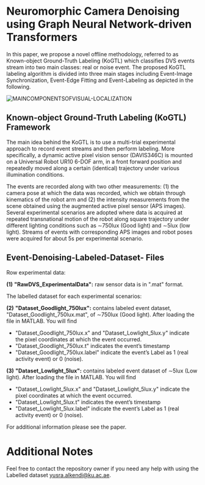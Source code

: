 # Neuromorphic Camera Denoising using Graph Neural Network-driven Transformers

In this paper, we propose a novel offline methodology, referred to as Known-object Ground-Truth Labeling (KoGTL) which classifies DVS events stream into two main classes: real or noise event. 
The proposed KoGTL labeling algorithm is divided into three main stages including Event-Image Synchronization, Event-Edge Fitting and Event-Labeling as depicted in the following.

![MAINCOMPONENTSOFVISUAL-LOCALIZATION](https://github.com/Yusra-alkendi/EventDenoising_GNNTransformer/blob/2255aa7e3d25f7a0d91183c069412aa3ea8aafcf/KOGTL3.jpg)

## Known-object Ground-Truth Labeling (KoGTL) Framework

The main idea behind the KoGTL is to use a multi-trial experimental approach to record event streams and then perform labeling. More specifically, a dynamic active pixel vision sensor (DAVIS346C) is mounted on a Universal Robot UR10 6-DOF arm, in a front forward position and repeatedly moved along a certain (identical) trajectory under various illumination conditions.

The events are recorded along with two other measurements: (1) the camera pose at which the data was recorded, which we obtain through kinematics of the robot arm and (2) the intensity measurements from the scene obtained using the augmented active pixel sensor (APS images).
Several experimental scenarios are adopted where data is acquired at repeated transnational motion of the robot along square trajectory under different lighting conditions such as ∼750lux (Good light) and ∼5lux (low light). Streams of events with corresponding APS images and robot poses were acquired for about 5s per experimental scenario. 
## Event-Denoising-Labeled-Dataset- Files

Row experimental data:

**(1)** **"RawDVS_ExperimentalData":** raw sensor data is in ".mat" format. 

The labelled dataset for each experimental scenarios:

**(2)** **"Dataset_Goodlight_750lux":** contains labeled event dataset, "Dataset_Goodlight_750lux.mat", of ∼750lux (Good light). 
After loading the file in MATLAB. You will find
  - "Dataset_Goodlight_750lux.x" and "Dataset_Lowlight_5lux.y" indicate the pixel coordinates at which the event occurred. 
  - "Dataset_Goodlight_750lux.t" indicates the event’s timestamp
  - "Dataset_Goodlight_750lux.label" indicate the event’s Label as 1 (real activity event) or 0 (noise).

**(3)** **"Dataset_Lowlight_5lux":** contains labeled event dataset of ∼5lux (Low light). 
After loading the file in MATLAB. You will find
  - "Dataset_Lowlight_5lux.x" and "Dataset_Lowlight_5lux.y" indicate the pixel coordinates at which the event occurred. 
  - "Dataset_Lowlight_5lux.t" indicates the event’s timestamp
  - "Dataset_Lowlight_5lux.label" indicate the event’s Label as 1 (real activity event) or 0 (noise).


For additional information please see the paper.


# Additional Notes
Feel free to contact the repository owner if you need any help with using the Labelled dataset <yusra.alkendi@ku.ac.ae>. 
